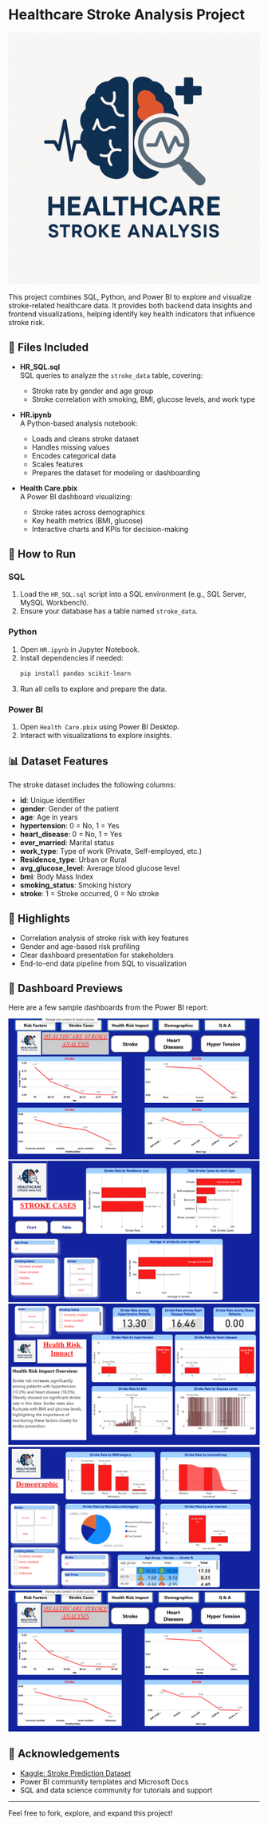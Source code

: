 # Healthcare Stroke Analysis Project
<p align="center">
  <img src="https://github.com/neharaju27/Healthcare-Stroke-Analysis/blob/main/LOGO.png" alt="Healthcare Stroke Analysis Logo" />
</p>
This project combines SQL, Python, and Power BI to explore and visualize stroke-related healthcare data. It provides both backend data insights and frontend visualizations, helping identify key health indicators that influence stroke risk.

## 📁 Files Included

- **HR_SQL.sql**  
  SQL queries to analyze the `stroke_data` table, covering:
  - Stroke rate by gender and age group
  - Stroke correlation with smoking, BMI, glucose levels, and work type

- **HR.ipynb**  
  A Python-based analysis notebook:
  - Loads and cleans stroke dataset
  - Handles missing values
  - Encodes categorical data
  - Scales features
  - Prepares the dataset for modeling or dashboarding

- **Health Care.pbix**  
  A Power BI dashboard visualizing:
  - Stroke rates across demographics
  - Key health metrics (BMI, glucose)
  - Interactive charts and KPIs for decision-making

## 🔧 How to Run

### SQL
1. Load the `HR_SQL.sql` script into a SQL environment (e.g., SQL Server, MySQL Workbench).
2. Ensure your database has a table named `stroke_data`.

### Python
1. Open `HR.ipynb` in Jupyter Notebook.
2. Install dependencies if needed:
   ```bash
   pip install pandas scikit-learn
   ```
3. Run all cells to explore and prepare the data.

### Power BI
1. Open `Health Care.pbix` using Power BI Desktop.
2. Interact with visualizations to explore insights.

## 📊 Dataset Features

The stroke dataset includes the following columns:

- **id**: Unique identifier
- **gender**: Gender of the patient
- **age**: Age in years
- **hypertension**: 0 = No, 1 = Yes
- **heart_disease**: 0 = No, 1 = Yes
- **ever_married**: Marital status
- **work_type**: Type of work (Private, Self-employed, etc.)
- **Residence_type**: Urban or Rural
- **avg_glucose_level**: Average blood glucose level
- **bmi**: Body Mass Index
- **smoking_status**: Smoking history
- **stroke**: 1 = Stroke occurred, 0 = No stroke

## 📌 Highlights

- Correlation analysis of stroke risk with key features
- Gender and age-based risk profiling
- Clear dashboard presentation for stakeholders
- End-to-end data pipeline from SQL to visualization

## 📸 Dashboard Previews

Here are a few sample dashboards from the Power BI report:

<p align="center">
  <img src="https://github.com/neharaju27/Healthcare-Stroke-Analysis/blob/main/Dashboard%201.png" alt="Stroke Overview Dashboard" />
  <img src="https://github.com/neharaju27/Healthcare-Stroke-Analysis/blob/main/Dashboard%202.png" alt="Stroke cases" />
  <img src="https://github.com/neharaju27/Healthcare-Stroke-Analysis/blob/main/Dashboard%203.png" alt="Stroke Overview Dashboard" />
  <img src="https://github.com/neharaju27/Healthcare-Stroke-Analysis/blob/main/dashboard%204.png" alt="Stroke Overview Dashboard" />
  <img src="https://github.com/neharaju27/Healthcare-Stroke-Analysis/blob/main/Dashboard%201.png" alt="Stroke Overview Dashboard" />
</p>

## 🙌 Acknowledgements

- [Kaggle: Stroke Prediction Dataset](https://www.kaggle.com/datasets/fedesoriano/stroke-prediction-dataset)
- Power BI community templates and Microsoft Docs
- SQL and data science community for tutorials and support

---

Feel free to fork, explore, and expand this project!
